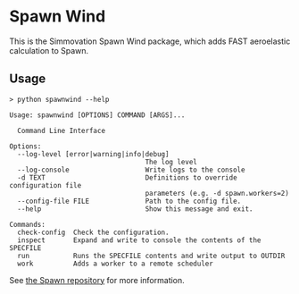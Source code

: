 # Spawn Wind

This is the Simmovation Spawn Wind package, which adds FAST aeroelastic calculation to Spawn.

## Usage

```
> python spawnwind --help

Usage: spawnwind [OPTIONS] COMMAND [ARGS]...

  Command Line Interface

Options:
  --log-level [error|warning|info|debug]
                                  The log level
  --log-console                   Write logs to the console
  -d TEXT                         Definitions to override configuration file
                                  parameters (e.g. -d spawn.workers=2)
  --config-file FILE              Path to the config file.
  --help                          Show this message and exit.

Commands:
  check-config  Check the configuration.
  inspect       Expand and write to console the contents of the SPECFILE
  run           Runs the SPECFILE contents and write output to OUTDIR
  work          Adds a worker to a remote scheduler
```

See [the Spawn repository](https://github.com/Simmovation/spawn) for more information.
